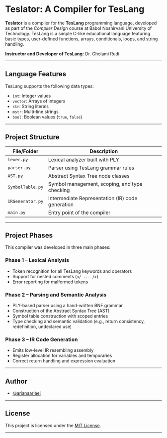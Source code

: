 # Teslator: A Compiler for TesLang

**Teslator** is a compiler for the **TesLang** programming language, developed as part of the *Compiler Design* course at Babol Noshirvani University of Technology. TesLang is a simple C-like educational language featuring basic types, user-defined functions, arrays, conditionals, loops, and string handling.


**Instructor and Developer of TesLang:** Dr. Gholami Rudi

---

## Language Features

TesLang supports the following data types:

- `int`: Integer values  
- `vector`: Arrays of integers  
- `str`: String literals  
- `mstr`: Multi-line strings  
- `bool`: Boolean values (`true`, `false`)

---

## Project Structure

| File/Folder         | Description                                      |
|---------------------|--------------------------------------------------|
| `lexer.py`          | Lexical analyzer built with PLY                  |
| `parser.py`         | Parser using TesLang grammar rules               |
| `AST.py`            | Abstract Syntax Tree node classes                |
| `SymbolTable.py`    | Symbol management, scoping, and type checking    |
| `IRGenerator.py`    | Intermediate Representation (IR) code generation |
| `main.py`           | Entry point of the compiler                      |

---

## Project Phases

This compiler was developed in three main phases:

### Phase 1 – Lexical Analysis
- Token recognition for all TesLang keywords and operators  
- Support for nested comments (`</ ... />`)  
- Error reporting for malformed tokens  

### Phase 2 – Parsing and Semantic Analysis
- PLY-based parser using a hand-written BNF grammar  
- Construction of the Abstract Syntax Tree (AST)  
- Symbol table construction with scoped entries  
- Type checking and semantic validation (e.g., return consistency, redefinition, undeclared use)  

### Phase 3 – IR Code Generation
- Emits low-level IR resembling assembly  
- Register allocation for variables and temporaries  
- Correct return handling and expression evaluation  

---

## Author

- [@arianaariaei](https://github.com/arianaariaei)  

---

## License

This project is licensed under the [MIT License](LICENSE).

---
